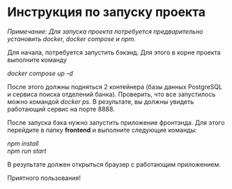 # Инструкция по запуску проекта

*Примечание: Для запуска проекта потребуется предварительно установить docker, docker compose и npm.*

Для начала, потребуется запустить бэкэнд. Для этого в корне проекта выполните команду

*docker compose up -d*

После этого должны подняться 2 контейнера (базы данных PostgreSQL и сервиса поиска отделений банка).
Проверить, что все запустилось можно командой *docker ps*. В результате, вы должны увидеть работающий 
сервис на порте 8888.

После запуска бэка нужно запустить приложение фронтэнда.
Для этого перейдите в папку **frontend** и выполните следующие команды:

*npm install  
npm run start*

В результате должен открыться браузер с работающим приложением.

Приятного пользования!